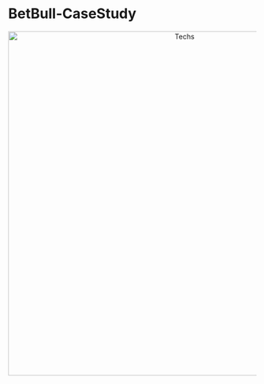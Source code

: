 # BetBull-CaseStudy

<p align="center">
  <a href="#">
    <img alt="Techs" title="Techs" src="https://user-images.githubusercontent.com/34090058/87335719-69691400-c549-11ea-8946-6733f41ebab7.png"width="700">
  </a>
</p>
